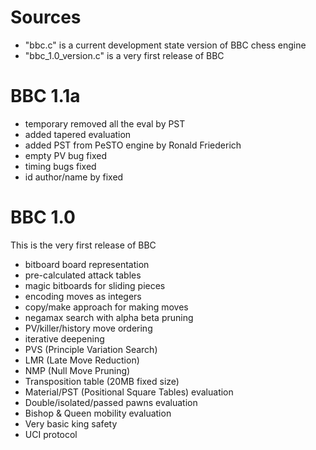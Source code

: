 # Sources
 - "bbc.c" is a current development state version of BBC chess engine
 - "bbc_1.0_version.c" is a very first release of BBC

# BBC 1.1a
 - temporary removed all the eval by PST
 - added tapered evaluation
 - added PST from PeSTO engine by Ronald Friederich
 - empty PV bug fixed
 - timing bugs fixed
 - id author/name by fixed

# BBC 1.0
This is the very first release of BBC

 - bitboard board representation
 - pre-calculated attack tables
 - magic bitboards for sliding pieces
 - encoding moves as integers
 - copy/make approach for making moves
 - negamax search with alpha beta pruning
 - PV/killer/history move ordering
 - iterative deepening
 - PVS (Principle Variation Search)
 - LMR (Late Move Reduction)
 - NMP (Null Move Pruning)
 - Transposition table (20MB fixed size)
 - Material/PST (Positional Square Tables) evaluation
 - Double/isolated/passed pawns evaluation
 - Bishop & Queen mobility evaluation
 - Very basic king safety
 - UCI protocol
